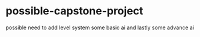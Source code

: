 # possible-capstone-project
 possible need to add level system some basic ai and lastly some advance ai
